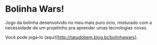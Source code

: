 # Bolinha Wars!

Jogo da bolinha desenvolvido no meu mais puro ócio, misturado com a necessidade de um projetinho pra aprender umas tecnologias novas.


Você pode jogá-lo (aqui)[http://tatudobem.blog.br/bolinhawars].


